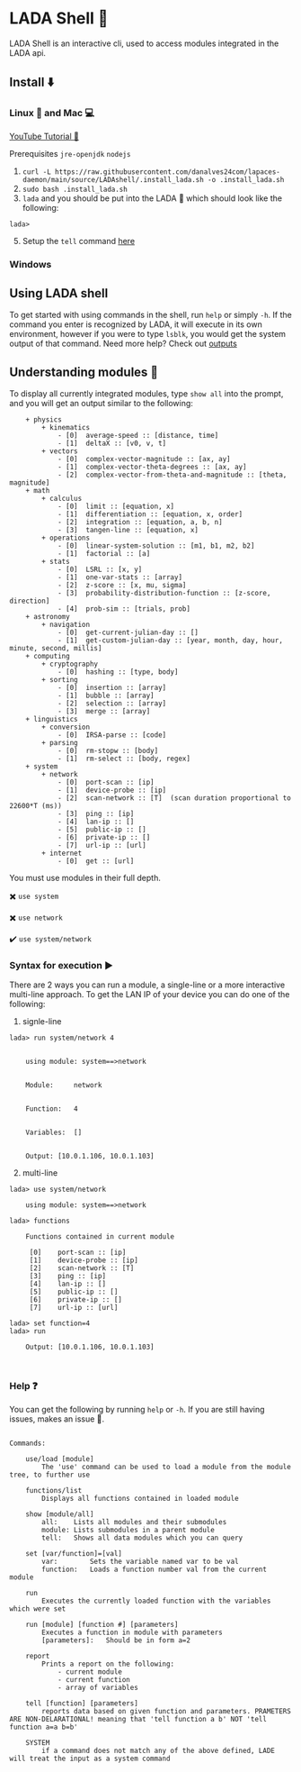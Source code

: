 # LADA Shell 🐚
LADA Shell is an interactive cli, used to access modules integrated in the LADA api.

## Install ⬇️

### Linux 🐧 and Mac 💻
[YouTube Tutorial 🎥](https://www.youtube.com/watch?v=PFQS2AkJxMc)

Prerequisites `jre-openjdk` `nodejs`

1. `curl -L https://raw.githubusercontent.com/danalves24com/lapaces-daemon/main/source/LADAshell/.install_lada.sh -o .install_lada.sh`
3. `sudo bash .install_lada.sh`
4. `lada` and you should be put into the LADA 🐚 which should look like the following:

```
lada>
```
5. Setup the `tell` command [here](../Q)
### Windows


## Using LADA shell
To get started with using commands in the shell, run `help` or simply `-h`. If the command you enter is recognized by LADA, it will execute in its own environment, however if you were to type `lsblk`, you would get the system output of that command. Need more help? Check out [outputs](./outputs.md)
## Understanding modules 👾
To display all currently integrated modules, type `show all` into the prompt, and you will get an output similar to the following:
```
	+ physics
	 	+ kinematics
	 	 	- [0]  average-speed :: [distance, time]
	 	 	- [1]  deltaX :: [v0, v, t]
	 	+ vectors
	 	 	- [0]  complex-vector-magnitude :: [ax, ay]
	 	 	- [1]  complex-vector-theta-degrees :: [ax, ay]
	 	 	- [2]  complex-vector-from-theta-and-magnitude :: [theta, magnitude]
	+ math
	 	+ calculus
	 	 	- [0]  limit :: [equation, x]
	 	 	- [1]  differentiation :: [equation, x, order]
	 	 	- [2]  integration :: [equation, a, b, n]
	 	 	- [3]  tangen-line :: [equation, x]
	 	+ operations
	 	 	- [0]  linear-system-solution :: [m1, b1, m2, b2]
	 	 	- [1]  factorial :: [a]
	 	+ stats
	 	 	- [0]  LSRL :: [x, y]
	 	 	- [1]  one-var-stats :: [array]
	 	 	- [2]  z-score :: [x, mu, sigma]
	 	 	- [3]  probability-distribution-function :: [z-score, direction]
	 	 	- [4]  prob-sim :: [trials, prob]
	+ astronomy
	 	+ navigation
	 	 	- [0]  get-current-julian-day :: []
	 	 	- [1]  get-custom-julian-day :: [year, month, day, hour, minute, second, millis]
	+ computing
	 	+ cryptography
	 	 	- [0]  hashing :: [type, body]
	 	+ sorting
	 	 	- [0]  insertion :: [array]
	 	 	- [1]  bubble :: [array]
	 	 	- [2]  selection :: [array]
	 	 	- [3]  merge :: [array]
	+ linguistics
	 	+ conversion
	 	 	- [0]  IRSA-parse :: [code]
	 	+ parsing
	 	 	- [0]  rm-stopw :: [body]
	 	 	- [1]  rm-select :: [body, regex]
	+ system
	 	+ network
	 	 	- [0]  port-scan :: [ip]
	 	 	- [1]  device-probe :: [ip]
	 	 	- [2]  scan-network :: [T]	(scan duration proportional to 22600*T (ms))
	 	 	- [3]  ping :: [ip]
	 	 	- [4]  lan-ip :: []
	 	 	- [5]  public-ip :: []
	 	 	- [6]  private-ip :: []
	 	 	- [7]  url-ip :: [url]
	 	+ internet
	 	 	- [0]  get :: [url]
```
You must use modules in their full depth.

✖️ `use system`

✖️ `use network`

✔️ `use system/network`

### Syntax for execution ▶️
There are 2 ways you can run a module, a single-line or a more interactive multi-line approach.
To get the LAN IP of your device you can do one of the following:
1. signle-line
``` 
lada> run system/network 4


	using module: system==>network


	Module:		network


	Function:	4


	Variables:	[]


	Output: [10.0.1.106, 10.0.1.103]

```

2. multi-line

```
lada> use system/network

	using module: system==>network

lada> functions

	Functions contained in current module

	 [0]	port-scan :: [ip]
	 [1]	device-probe :: [ip]
	 [2]	scan-network :: [T]
	 [3]	ping :: [ip]
	 [4]	lan-ip :: []
	 [5]	public-ip :: []
	 [6]	private-ip :: []
	 [7]	url-ip :: [url]

lada> set function=4
lada> run

	Output: [10.0.1.106, 10.0.1.103]

    
```
### Help ❓
You can get the following by running `help` or `-h`. If you are still having issues, makes an issue 🥁.
```

Commands:
	
	use/load [module]
		The 'use' command can be used to load a module from the module tree, to further use
	
	functions/list
		Displays all functions contained in loaded module

	show [module/all]
		all: 	Lists all modules and their submodules
		module: Lists submodules in a parent module
		tell:	Shows all data modules which you can query
	
	set [var/function]=[val]
		var: 		Sets the variable named var to be val
		function:	Loads a function number val from the current module
		
	run
		Executes the currently loaded function with the variables which were set
		
	run [module] [function #] [parameters]
		Executes a function in module with parameters
		[parameters]:	Should be in form a=2
	
	report
		Prints a report on the following:
			- current module
			- current function
			- array of variables
	
	tell [function] [parameters]
		reports data based on given function and parameters. PRAMETERS ARE NON-DELARATIONAL! meaning that 'tell function a b' NOT 'tell function a=a b=b'		
 	
	SYSTEM
		if a command does not match any of the above defined, LADE will treat the input as a system command

```

